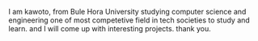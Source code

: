 I am kawoto, from Bule Hora University studying computer science and engineering
one of most competetive field in tech societies to study and learn.
and I will come up with interesting projects. thank you.
